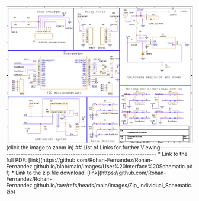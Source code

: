 <img src="https://github.com/Rohan-Fernandez/Rohan-Fernandez.github.io/blob/main/Images/Individual_Schematic_image.png?raw=true">
(click the image to zoom in)
## List of Links for further Viewing: 
---------------------------------------------------------------------------
* Link to the full PDF: [link](https://github.com/Rohan-Fernandez/Rohan-Fernandez.github.io/blob/main/Images/User%20Interface%20Schematic.pdf)
* Link to the zip file download: [link](https://github.com/Rohan-Fernandez/Rohan-Fernandez.github.io/raw/refs/heads/main/Images/Zip_Individual_Schematic.zip)
